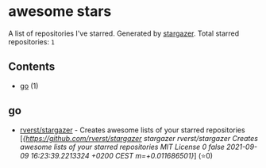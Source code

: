 


# awesome stars

A list of repositories I've starred. Generated by [stargazer](https://github.com/rverst/stargazer).
Total starred repositories: `1`

## Contents

* [go](#go) (1)


## go

- [rverst/stargazer](https://github.com/rverst/stargazer) - Creates awesome lists of your starred repositories  \[*{https://github.com/rverst/stargazer stargazer rverst/stargazer Creates awesome lists of your starred repositories MIT License  0 false 2021-09-09 16:23:39.2213324 +0200 CEST m=+0.011686501}*\] (⭐️0) 

